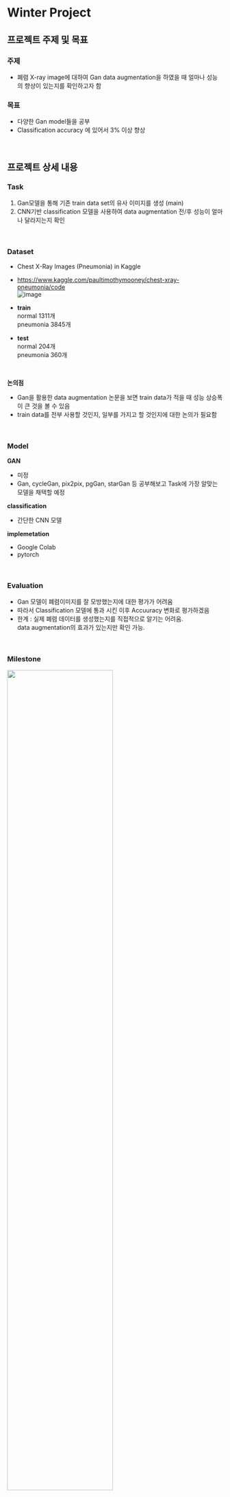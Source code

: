 # Winter Project

## 프로젝트 주제 및 목표  
### 주제
- 폐렴 X-ray image에 대하여 Gan data augmentation을 하였을 때 얼마나 성능의 향상이 있는지를 확인하고자 함  

### 목표
- 다양한 Gan model들을 공부
- Classification accuracy 에 있어서 3% 이상 향상

<br>

## 프로젝트 상세 내용 
### Task
 1. Gan모델을 통해 기존 train data set의 유사 이미지를 생성 (main)
 2. CNN기반 classification 모델을 사용하여 data augmentation 전/후 성능이 얼마나 달라지는지 확인

<br>

### Dataset
 - Chest X-Ray Images (Pneumonia) in Kaggle  
 - https://www.kaggle.com/paultimothymooney/chest-xray-pneumonia/code  
![image](https://user-images.githubusercontent.com/92671224/150946550-51191c17-0403-4b15-b481-887c29851690.png)  

 - **train**   
    normal 1311개  
    pneumonia 3845개  
 - **test**   
    normal 204개  
    pneumonia 360개  
    
    <br>
    
 **논의점** 
  - Gan을 활용한 data augmentation 논문을 보면 train data가 적을 때 성능 상승폭이 큰 것을 볼 수 있음  
  - train data를 전부 사용할 것인지, 일부를 가지고 할 것인지에 대한 논의가 필요함  

<br>

### Model  
 **GAN**  
 - 미정   
 - Gan, cycleGan, pix2pix, pgGan, starGan 등 공부해보고 Task에 가장 알맞는 모델을 채택할 예정  

 **classification**  
 - 간단한 CNN 모델

 **implemetation**  
 - Google Colab  
 - pytorch  

<br>

### Evaluation
 - Gan 모델이 폐렴이미지를 잘 모방했는지에 대한 평가가 어려움
 - 따라서 Classification 모델에 통과 시킨 이후 Accuuracy 변화로 평가하겠음
 - 한계 : 실제 폐렴 데이터를 생성했는지를 직접적으로 알기는 어려움.   
          data augmentation의 효과가 있는지만 확인 가능.
          
<br>

### Milestone  
<img src="https://user-images.githubusercontent.com/92671224/150964739-c9cb1aae-bcc9-402a-b7da-7d48814bc8f0.png"  width=70% height=70%/>   

<br>

### 220207 중간발표   
 **Model selection**   
 - X-ray image augmentation에 적합한 Gan model 선정   
 - non-paired image   
 - non-conditional Gan   

 <br>

 **DCGAN**   
 - generator와 discriminator에 CNN을 적용   
 - 기존의 학습에 불안정한 부분을 해결 > 대부분의 상황에서 안정적인 학습 가능   
 - BLACK BOX   
  ![image](https://user-images.githubusercontent.com/92671224/152782717-0237daa2-eabb-4db8-afc1-fe4339863293.png)   

 - Discriminator에 학습을 시킨 결과, 필터에서 침대나 창문같이 침실의 특정 부분에서 활성화 되는 필터들을 발견   
 - X-ray 이미지에서 어떤 부분을 보고 이런 이미지를 만들어 냈는지에 대해 확인할 수 있을 것으로 기대 (잘 될지는 모르겠음)   

 <br>

 **현재진행**   
 - DCGAN pytorch tutorial 코드 이해   
 https://pytorch.org/tutorials/beginner/dcgan_faces_tutorial.html   
 
 <br>
 
 **Future plan**   
 - 모델 구현 및 augmentation한 X-ray image 생성   
 
 <br>
 
 **논의점**   
 - GAN이라는 model 자체가 많은 학습데이터가 있어야 유의미한 data를 뽑을 수 있음   
 - 과연 GAN augmentation이 실제 사용할만한 가치가 있는지 의문   
 - 하지만 일단 계속해서 진행할 예정   

<br>

### 220214 중간발표   
![image](https://user-images.githubusercontent.com/92671224/153860175-992bae10-c6cd-469f-ad0e-0d06f175e3eb.png)   

![image](https://user-images.githubusercontent.com/92671224/153860205-3c6fcaf2-9215-4f35-887d-4a96baa73994.png)   

<br>

### 220228 최종발표
 - DCGAN 모델 구현   
    - 학습이 제대로 되지 않는 문제가 발생   
    - learning rate, Ganerator와 Discriminator의 학습횟수를 조정   
<img src = "https://user-images.githubusercontent.com/92671224/155977938-9edd29af-bb1b-40d5-8048-406f0748f4e5.png" width = 50% height = 50%>
<img src = "https://user-images.githubusercontent.com/92671224/155978177-fca009ec-8365-4739-9a4f-16ba7fca5d1f.png" width = 50% height = 50%>

<br>

 - CNN 모델 구현
    - Convolution layer 2개, Linear layer 1개
    - input size = 64x64
    - augmentation 이전 정확도 : 64.89%

<br>

- train
   - normal 400개
   - pneumonia 300개 + **gan augmentation 100개**

- test
   - normal 204개
   - pneumonia 360개
